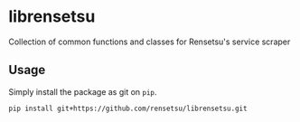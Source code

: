 # librensetsu

Collection of common functions and classes for Rensetsu's service scraper

## Usage

Simply install the package as git on `pip`.

```bash
pip install git+https://github.com/rensetsu/librensetsu.git
```
